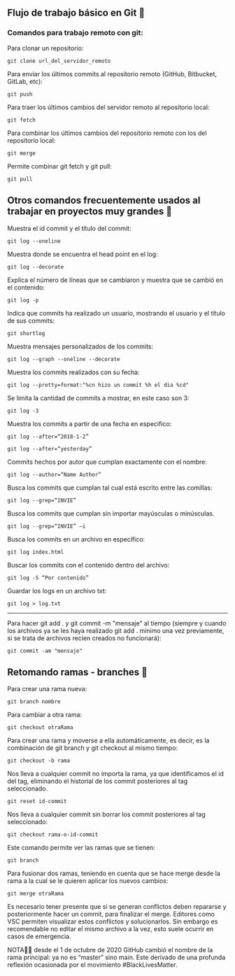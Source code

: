 ## Flujo de trabajo básico en Git :rowboat:

### Comandos para trabajo remoto con git:

Para clonar un repositorio:
```
git clone url_del_servidor_remoto
```

Para enviar los últimos commits al repositorio remoto (GitHub, Bitbucket, GitLab, etc):
```
git push
```

Para traer los últimos cambios del servidor remoto al repositorio local:

```
git fetch
```

Para combinar los últimos cambios del repositorio remoto con los del repositorio local:
```
git merge
```

Permite combinar git fetch y git pull:

```
git pull
```

 Otros comandos frecuentemente usados al trabajar en proyectos muy grandes :office:
 ---

Muestra el id commit y el título del commit:
 ```
git log --oneline
```

 Muestra donde se encuentra el head point en el log:
```
git log --decorate
```

Explica el número de líneas que se cambiaron y muestra que se cambió en el contenido:
```
git log -p
```

Indica que commits ha realizado un usuario, mostrando el usuario y el título de sus commits:
```
git shortlog
```

Muestra mensajes personalizados de los commits:
```
git log --graph --oneline --decorate
```
Muestra los commits realizados con su fecha:
```
git log --pretty=format:"%cn hizo un commit %h el dia %cd"
```

Se limita la cantidad de commits a mostrar, en este caso son 3:

```
git log -3
```

Muestra los commits a partir de una fecha en especifico:

```
git log --after=“2018-1-2”
```

```
git log --after=“yesterday”
```

Commits hechos por autor que cumplan exactamente con el nombre:

```
git log --author=“Name Author”
```
Busca los commits que cumplan tal cual está escrito entre las comillas:
```
git log --grep=“INVIE”
```

Busca los commits que cumplan sin importar mayúsculas o minúsculas.
```
git log --grep=“INVIE” –i
```

Busca los commits en un archivo en específico:
```
git log index.html
```

Buscar los commits con el contenido dentro del archivo:
```
git log -S “Por contenido”
```

Guardar los logs en un archivo txt:
```
git log > log.txt
```

---

Para hacer git add . y git commit -m "mensaje" al tiempo (siempre y cuando los archivos ya se les haya realizado git add . minimo una vez previamente, si se trata de archivos recien creados no funcionará):

```
git commit -am "mensaje"
```

## Retomando ramas - branches :herb:

Para crear una rama nueva:

```
git branch nombre
```

Para cambiar a otra rama:

```
git checkout otraRama
```

Para crear una rama y moverse a ella automáticamente, es decir, es la combinación de git branch y git checkout al mismo tiempo:

```
git checkout -b rama
```

Nos lleva a cualquier commit no importa la rama, ya que identificamos el id del tag, eliminando el historial de los commit posteriores al tag seleccionado.
```
git reset id-commit
```

Nos lleva a cualquier commit sin borrar los commit posteriores al tag seleccionado:

```
git checkout rama-o-id-commit
```

Este comando permite ver las ramas que se tienen:

```
git branch
```

Para fusionar dos ramas, teniendo en cuenta que se hace merge desde la rama a la cual se le quieren aplicar los nuevos cambios:

```
git merge otraRama
```

Es necesario tener presente que si se generan conflictos deben repararse y posteriormente hacer un commit, para finalizar el merge. Editores como VSC permiten visualizar estos conflictos y solucionarlos. Sin embargo es recomendable no editar el mismo archivo a la vez, esto suele ocurrir en casos de emergencia. 

NOTA:pushpin::date: desde el 1 de octubre de 2020 GitHub cambió el nombre de la rama principal: ya no es “master” sino main. Este derivado de una profunda reflexión ocasionada por el movimiento #BlackLivesMatter.
